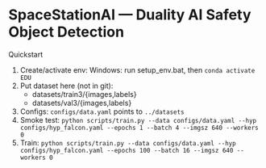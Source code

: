 # SpaceStationAI — Duality AI Safety Object Detection

Quickstart
1) Create/activate env: Windows: run setup_env.bat, then `conda activate EDU`
2) Put dataset here (not in git):
   - datasets/train3/{images,labels}
   - datasets/val3/{images,labels}
3) Configs: `configs/data.yaml` points to `../datasets`
4) Smoke test:
   `python scripts/train.py --data configs/data.yaml --hyp configs/hyp_falcon.yaml --epochs 1 --batch 4 --imgsz 640 --workers 0`
5) Train:
   `python scripts/train.py --data configs/data.yaml --hyp configs/hyp_falcon.yaml --epochs 100 --batch 16 --imgsz 640 --workers 0`